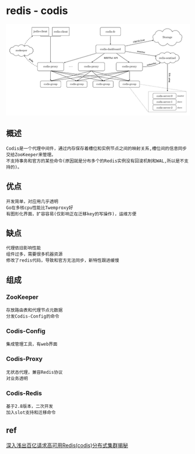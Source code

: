 # redis - codis

![img](res/redis-codis.png)

## 概述

    Codis是一个代理中间件，通过内存保存着槽位和实例节点之间的映射关系,槽位间的信息同步交给ZooKeeper来管理。
    不支持事务和官方的某些命令(原因就是分布多个的Redis实例没有回滚机制和WAL,所以是不支持的)。

## 优点

    开发简单，对应用几乎透明
    Go在多核cpu性能比Twemproxy好
    有图形化界面，扩容容易(仅影响正在迁移key的写操作)，运维方便

## 缺点

    代理依旧影响性能
    组件过多，需要很多机器资源
    修改了redis代码，导致和官方无法同步，新特性跟进缓慢

## 组成

### ZooKeeper

    存放路由表和代理节点元数据
    分发Codis-Config的命令

### Codis-Config

    集成管理工具，有web界面

### Codis-Proxy

    无状态代理，兼容Redis协议
    对业务透明

### Codis-Redis

    基于2.8版本，二次开发
    加入slot支持和迁移命令

## ref

[深入浅出百亿请求高可用Redis(codis)分布式集群揭秘](https://www.jianshu.com/p/6d56e5a229f6)
